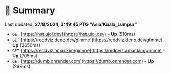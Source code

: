 # 📖 Summary
Last updated: **27/8/2024, 3:49:45 PTG "Asia/Kuala_Lumpur"**

- `GET` [https://hst.ujol.dev](https://hst.ujol.dev) - **Up** (510ms)
- `GET` [https://reddviz.deno.dev/gimme](https://reddviz.deno.dev/gimme) - **Up** (2650ms)
- `GET` [https://reddviz.amar.kim/gimme](https://reddviz.amar.kim/gimme) - **Up** (705ms)
- `GET` [https://dumb.onrender.com](https://dumb.onrender.com) - **Up** (299ms)
